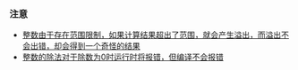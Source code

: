 ### 注意
- [整数由于存在范围限制，如果计算结果超出了范围，就会产生溢出，而溢出不会出错，却会得到一个奇怪的结果](./Overflow.java)
- [整数的除法对于除数为0时运行时将报错，但编译不会报错](./Division.java)